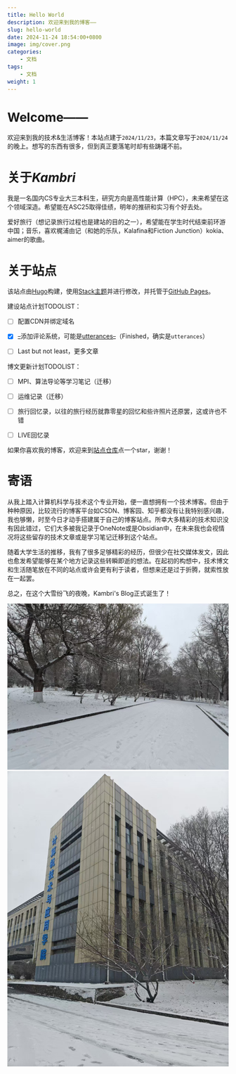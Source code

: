 ```yaml
---
title: Hello World
description: 欢迎来到我的博客——
slug: hello-world
date: 2024-11-24 18:54:00+0800
image: img/cover.png
categories:
    - 文档
tags:
    - 文档
weight: 1
---
```


# Welcome——

欢迎来到我的技术&生活博客！本站点建于`2024/11/23`，本篇文章写于`2024/11/24`的晚上。想写的东西有很多，但到真正要落笔时却有些踌躇不前。

# 关于*Kambri*

我是一名国内CS专业大三本科生，研究方向是高性能计算（HPC），未来希望在这个领域深造。希望能在ASC25取得佳绩，明年的推研和实习有个好去处。

爱好旅行（想记录旅行过程也是建站的目的之一），希望能在学生时代结束前环游中国；音乐，喜欢梶浦由记（和她的乐队，Kalafina和Fiction Junction）kokia、aimer的歌曲。

# 关于站点

该站点由[Hugo](https://github.com/gohugoio/hugo)构建，使用[Stack主题](https://github.com/CaiJimmy/hugo-theme-stack)并进行修改，并托管于[GitHub Pages](https://pages.github.com/)。

建设站点计划TODOLIST：

- [ ] 配置CDN并绑定域名

- [x] ~~_~~添加评论系统，可能是[utterances](https://github.com/utterance)~~_~~（Finished，确实是`utterances`）

- [ ] Last but not least，更多文章

博文更新计划TODOLIST：

- [ ] MPI、算法导论等学习笔记（迁移）

- [ ] 运维记录（迁移）

- [ ] 旅行回忆录，以往的旅行经历就靠零星的回忆和些许照片还原罢，这或许也不错

- [ ] LIVE回忆录

如果你喜欢我的博客，欢迎来到[站点仓库](https://github.com/KaigeZheng/KaigeZheng.github.io)点一个star，谢谢！

# 寄语

从我上踏入计算机科学与技术这个专业开始，便一直想拥有一个技术博客。但由于种种原因，比较流行的博客平台如CSDN、博客园、知乎都没有让我特别感兴趣，我也够懒，时至今日才动手搭建属于自己的博客站点。所幸大多精彩的技术知识没有因此错过，它们大多被我记录于OneNote或是Obsidian中，在未来我也会视情况将这些留存的技术文章或是学习笔记迁移到这个站点。

随着大学生活的推移，我有了很多足够精彩的经历，但很少在社交媒体发文，因此也愈发希望能够在某个地方记录这些转瞬即逝的想法。在起初的构想中，技术博文和生活随笔放在不同的站点或许会更有利于读者，但想来还是过于折腾，就索性放在一起罢。

总之，在这个大雪纷飞的夜晚，Kambri's Blog正式诞生了！

![今天的雪](img/1.jpg) ![和计算机学院楼](img/2.jpg)